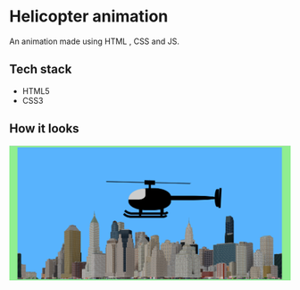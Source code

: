 # Helicopter animation

An animation made using HTML , CSS and JS.

## Tech stack

- HTML5
- CSS3


## How it looks

![Preview](images/Screenshot%202022-04-14%20194306.png)